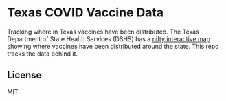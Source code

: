 # Texas COVID Vaccine Data

Tracking where in Texas vaccines have been distributed. The Texas Department of State Health Services (DSHS) has a [nifty interactive map](https://txdshs.maps.arcgis.com/apps/webappviewer/index.html?id=91ac7fb5e5fd47e7ada4acfe4a05920a) showing where vaccines have been distributed around the state. This repo tracks the data behind it.

## License

MIT

